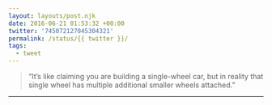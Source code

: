 ```yaml
---
layout: layouts/post.njk
date: 2016-06-21 01:53:32 +00:00
twitter: '745072127045304321'
permalink: /status/{{ twitter }}/
tags: 
  - tweet
---
```


> “It’s like claiming you are building a single-wheel car, but in reality that single wheel has multiple additional smaller wheels attached.”

---

